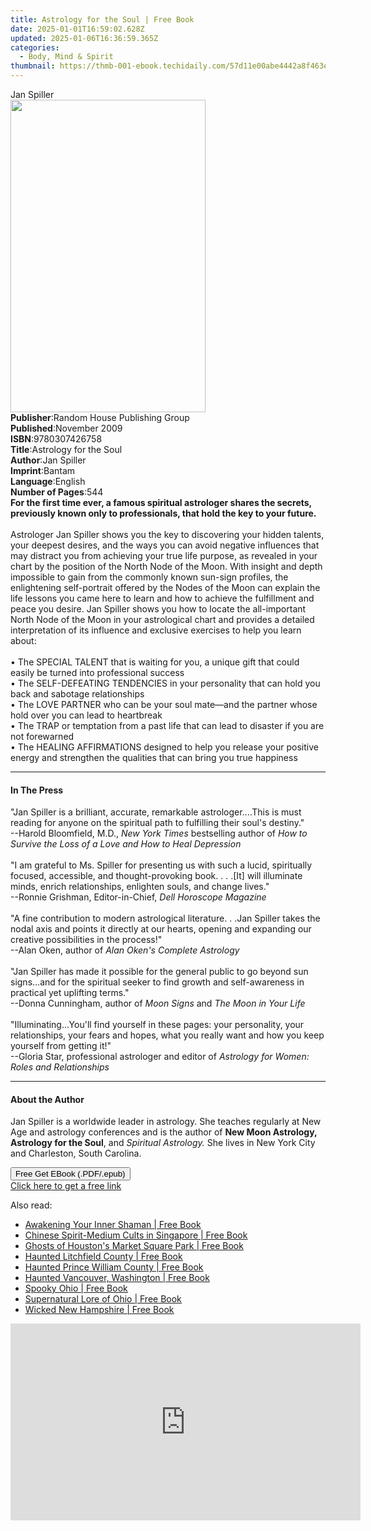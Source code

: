 ```yaml
---
title: Astrology for the Soul | Free Book
date: 2025-01-01T16:59:02.628Z
updated: 2025-01-06T16:36:59.365Z
categories:
  - Body, Mind & Spirit
thumbnail: https://thmb-001-ebook.techidaily.com/57d11e00abe4442a8f463e27bf3a8515b6fcad9cf68d1f0d55f5faeb2ef57b3f.jpg
---
```

<main id="book-container">
  <div class="flex flex-col">
    <div class="book-brief flex-1 py-6 px-4 sm:p-6 md:py-10 md:px-8">
      <!-- brief-->
      <div class="book-brief-main">Jan Spiller</div>
    </div>
    <div
      class="book-meta-info flex-1 grid gap-4 col-start-1 col-end-3 row-start-1 sm:mb-6 sm:grid-cols-4 lg:gap-6 lg:col-start-2 lg:row-end-6 lg:row-span-6 lg:mb-0"
    >
      <div
        class="book-meta-info-left place-content-center mt-4 p-4 text-sm leading-6 col-start-2 col-span-2 dark:text-slate-400"
      >
        <img
          class="w-full h-500 object-cover rounded-lg sm:h-255 sm:col-span-2 lg:col-span-full"
          src="https://img-001-ebook.techidaily.com/23a20ec2106f6c42a9fe31532190d66201f25aec8073e7fe061856c6fbe72f16.jpg"
          alt=""
          width="312"
          height="500"
        />
      </div>
      <div
        class="book-meta-info-right mt-2 col-start-1 row-start-2 col-span-3 self-center"
      >
        <!-- meta data  -->
        <div class="flex flex-col px-4 md:px-8">
          <div class="flex-1">
            <strong>Publisher</strong>:<span class="px-2"
              >Random House Publishing Group</span
            >
          </div>
          <div class="flex-1">
            <strong>Published</strong>:<span class="px-2">November 2009</span>
          </div>
          <div class="flex-1">
            <strong>ISBN</strong>:<span class="px-2">9780307426758</span>
          </div>
          <div class="flex-1">
            <strong>Title</strong>:<span class="px-2"
              >Astrology for the Soul</span
            >
          </div>
          <div class="flex-1">
            <strong>Author</strong>:<span class="px-2">Jan Spiller</span>
          </div>
          <div class="flex-1">
            <strong>Imprint</strong>:<span class="px-2">Bantam</span>
          </div>
          <div class="flex-1">
            <strong>Language</strong>:<span class="px-2">English</span>
          </div>
          <div class="flex-1">
            <strong>Number of Pages</strong>:<span class="px-2">544</span>
          </div>
        </div>
      </div>
    </div>
    <div class="book-description flex-1 py-6 px-4 sm:p-6 md:py-10 md:px-8">
      <div class="book-description-main">
        <div accordion-content="" id="description">
          <b
            >For the first time ever, a famous spiritual astrologer shares the
            secrets, previously known only to professionals, that hold the key
            to your future.</b
          ><br /><br />
          Astrologer Jan Spiller shows you the key to discovering your hidden
          talents, your deepest desires, and the ways you can avoid negative
          influences that may distract you from achieving your true life
          purpose, as revealed in your chart by the position of the North Node
          of the Moon. With insight and depth impossible to gain from the
          commonly known sun-sign profiles, the enlightening self-portrait
          offered by the Nodes of the Moon can explain the life lessons you came
          here to learn and how to achieve the fulfillment and peace you desire.
          Jan Spiller shows you how to locate the all-important North Node of
          the Moon in your astrological chart and provides a detailed
          interpretation of its influence and exclusive exercises to help you
          learn about:<br /><br />
          • The SPECIAL TALENT that is waiting for you, a unique gift that could
          easily be turned into professional success<br />
          • The SELF-DEFEATING TENDENCIES in your personality that can hold you
          back and sabotage relationships<br />
          • The LOVE PARTNER who can be your soul mate—and the partner whose
          hold over you can lead to heartbreak<br />
          • The TRAP or temptation from a past life that can lead to disaster if
          you are not forewarned<br />
          • The HEALING AFFIRMATIONS designed to help you release your positive
          energy and strengthen the qualities that can bring you true happiness
        </div>
        <div class="accordion-fader"></div>
      </div>
    </div>
    <div class="book-excerpts flex-1 py-6 px-4 sm:p-6 md:py-10 md:px-8">
      <!-- excerpts-->
      <div class="book-excerpts-main">
        <hr />
        <h4 class="placeholder placeholder-heading">
          <span>In The Press</span>
        </h4>
        <p>
          "Jan Spiller is a brilliant, accurate, remarkable astrologer....This
          is must reading for anyone on the spiritual path to fulfilling their
          soul's destiny."<br />--Harold Bloomfield, M.D.,
          <i>New York Times</i> bestselling author of
          <i>How to Survive the Loss of a Love and How to Heal Depression</i
          ><br /><br />"I am grateful to Ms. Spiller for presenting us with such
          a lucid, spiritually focused, accessible, and thought-provoking book.
          . . .[It] will illuminate minds, enrich relationships, enlighten
          souls, and change lives."<br />--Ronnie Grishman, Editor-in-Chief,
          <i>Dell Horoscope Magazine</i><br /><br />"A fine contribution to
          modern astrological literature. . .Jan Spiller takes the nodal axis
          and points it directly at our hearts, opening and expanding our
          creative possibilities in the process!"<br />--Alan Oken, author of
          <i>Alan Oken's Complete Astrology</i><br /><br />"Jan Spiller has made
          it possible for the general public to go beyond sun signs...and for
          the spiritual seeker to find growth and self-awareness in practical
          yet uplifting terms."<br />--Donna Cunningham, author of
          <i>Moon Signs</i> and <i>The Moon in Your Life</i
          ><br /><br />"Illuminating...You'll find yourself in these pages: your
          personality, your relationships, your fears and hopes, what you really
          want and how you keep yourself from getting it!"<br />--Gloria Star,
          professional astrologer and editor of
          <i>Astrology for Women: Roles and Relationships</i>
        </p>
      </div>
    </div>
    <div class="book-about-author flex-1 py-6 px-4 sm:p-6 md:py-10 md:px-8">
      <!-- about author-->
      <div class="book-main-author-main">
        <hr />
        <h4 class="placeholder placeholder-heading">
          <span>About the Author</span>
        </h4>
        <p>
          Jan Spiller is a worldwide leader in astrology. She teaches regularly
          at New Age and astrology conferences and is the author of
          <b>New Moon Astrology, Astrology for the Soul</b>, and
          <i>Spiritual Astrology.</i> She lives in New York City and Charleston,
          South Carolina.
        </p>
      </div>
    </div>
    <div class="book-free-get flex-1 py-6 px-4 sm:p-6 md:py-10 md:px-8">
      <button
        id="btn-free-get"
        class="bg-blue-500 hover:bg-blue-700 text-white font-bold py-2 px-4 rounded"
      >
        Free Get EBook (.PDF/.epub)
      </button>
      <div id="countdown-display" class="px-2 text-lg mt-2"></div>
      <a
        id="free-link"
        class="hidden bg-blue-500 hover:bg-blue-700 text-white font-bold py-2 px-4 rounded"
        href="https://www.ebooks.com/en-us/book/458127/astrology-for-the-soul/jan-spiller/"
        target="_blank"
        >Click here to get a free link</a
      >
    </div>
    <script>
      let countdownTime = 0;
      let countdownInterval = null;
      document
        .getElementById('btn-free-get')
        .addEventListener('click', startCountdown);
      function startCountdown() {
        countdownTime = new Date().getTime() + 60000 * 3;
        countdownInterval = setInterval(updateCountdown, 1000);
        document.getElementById('btn-free-get').disabled = true;
        document
          .getElementById('btn-free-get')
          .classList.add('bg-gray-500', 'cursor-not-allowed');
      }
      function updateCountdown() {
        let currentTime = new Date().getTime();
        let timeLeft = countdownTime - currentTime;
        let secondsLeft = Math.floor(timeLeft / 1000);
        document.getElementById('countdown-display').innerHTML =
          `Remaining time: ${secondsLeft} seconds.`;
        if (secondsLeft <= 0) {
          clearInterval(countdownInterval);
          document.getElementById('btn-free-get').classList.add('hidden');
          document.getElementById('free-link').classList.remove('hidden');
          document.getElementById('countdown-display').innerHTML = '';
        }
      }
    </script>
  </div>
</main>

<ins class="adsbygoogle"
      style="display:block"
      data-ad-client="ca-pub-7571918770474297"
      data-ad-slot="8358498916"
      data-ad-format="auto"
      data-full-width-responsive="true"></ins>
    

<span class="atpl-alsoreadstyle">Also read:</span>
<div><ul>
<li><a href="https://novels-ebooks.techidaily.com/210105321-9781401960339-awakening-your-inner-shaman/"><u>Awakening Your Inner Shaman | Free Book</u></a></li>
<li><a href="https://novels-ebooks.techidaily.com/210104183-9781000320893-chinese-spirit-medium-cults-in-singapore/"><u>Chinese Spirit-Medium Cults in Singapore | Free Book</u></a></li>
<li><a href="https://novels-ebooks.techidaily.com/210103845-9781439668184-ghosts-of-houstons-market-square-park/"><u>Ghosts of Houston's Market Square Park | Free Book</u></a></li>
<li><a href="https://novels-ebooks.techidaily.com/210103837-9781439671139-haunted-litchfield-county/"><u>Haunted Litchfield County | Free Book</u></a></li>
<li><a href="https://novels-ebooks.techidaily.com/210103859-9781439671146-haunted-prince-william-county/"><u>Haunted Prince William County | Free Book</u></a></li>
<li><a href="https://novels-ebooks.techidaily.com/210103861-9781439671160-haunted-vancouver-washington/"><u>Haunted Vancouver, Washington | Free Book</u></a></li>
<li><a href="https://novels-ebooks.techidaily.com/210104880-9781493044825-spooky-ohio/"><u>Spooky Ohio | Free Book</u></a></li>
<li><a href="https://novels-ebooks.techidaily.com/210103856-9781439671283-supernatural-lore-of-ohio/"><u>Supernatural Lore of Ohio | Free Book</u></a></li>
<li><a href="https://novels-ebooks.techidaily.com/210103863-9781439671177-wicked-new-hampshire/"><u>Wicked New Hampshire | Free Book</u></a></li>
</ul></div>

<!-- affiliate ads begin -->
<iframe width="560" height="315" src="https://www.youtube.com/embed/omWG4u39lmE?si=yk1AEo_gzDpGjYbl" title="YouTube video player" frameborder="0" allow="accelerometer; autoplay; clipboard-write; encrypted-media; gyroscope; picture-in-picture; web-share" referrerpolicy="strict-origin-when-cross-origin" allowfullscreen></iframe>
<!-- affiliate ads end -->

